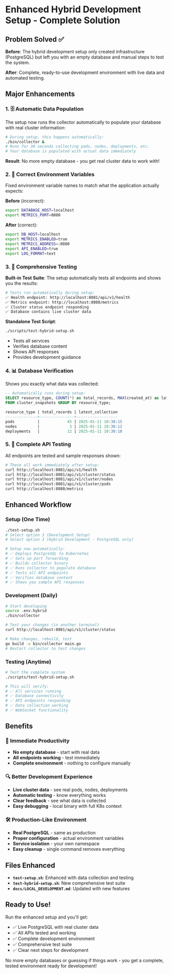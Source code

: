 # Enhanced Hybrid Development Setup - Complete Solution

## Problem Solved ✅

**Before**: The hybrid development setup only created infrastructure (PostgreSQL) but left you with an empty database and manual steps to test the system.

**After**: Complete, ready-to-use development environment with live data and automated testing.

## Major Enhancements

### 1. 🗄️ **Automatic Data Population**
The setup now runs the collector automatically to populate your database with real cluster information:

```bash
# During setup, this happens automatically:
./bin/collector & 
# Runs for 30 seconds collecting pods, nodes, deployments, etc.
# Your database is populated with actual data immediately
```

**Result**: No more empty database - you get real cluster data to work with!

### 2. 🔧 **Correct Environment Variables**
Fixed environment variable names to match what the application actually expects:

**Before** (incorrect):
```bash
export DATABASE_HOST=localhost
export METRICS_PORT=8080
```

**After** (correct):
```bash
export DB_HOST=localhost
export METRICS_ENABLED=true
export METRICS_ADDRESS=:8080
export API_ENABLED=true
export LOG_FORMAT=text
```

### 3. 🧪 **Comprehensive Testing**
**Built-in Test Suite**: The setup automatically tests all endpoints and shows you the results:

```bash
# Tests run automatically during setup:
✅ Health endpoint: http://localhost:8081/api/v1/health
✅ Metrics endpoint: http://localhost:8080/metrics  
✅ Cluster status endpoint responding
✅ Database contains live cluster data
```

**Standalone Test Script**: 
```bash
./scripts/test-hybrid-setup.sh
```
- Tests all services
- Verifies database content
- Shows API responses
- Provides development guidance

### 4. 📊 **Database Verification**
Shows you exactly what data was collected:

```sql
-- Automatically runs during setup:
SELECT resource_type, COUNT(*) as total_records, MAX(created_at) as latest_collection
FROM cluster_snapshots GROUP BY resource_type;

resource_type | total_records | latest_collection
--------------+---------------+------------------
pods          |            45 | 2025-01-11 10:30:15
nodes         |             3 | 2025-01-11 10:30:12
deployments   |            12 | 2025-01-11 10:30:18
```

### 5. 🎯 **Complete API Testing**
All endpoints are tested and sample responses shown:

```bash
# These all work immediately after setup:
curl http://localhost:8081/api/v1/health
curl http://localhost:8081/api/v1/cluster/status  
curl http://localhost:8081/api/v1/cluster/nodes
curl http://localhost:8081/api/v1/cluster/pods
curl http://localhost:8080/metrics
```

## Enhanced Workflow

### Setup (One Time)
```bash
./test-setup.sh
# Select option 3 (Development Setup)
# Select option 3 (Hybrid Development - PostgreSQL only)

# Setup now automatically:
# ✅ Deploys PostgreSQL to Kubernetes
# ✅ Sets up port forwarding  
# ✅ Builds collector binary
# ✅ Runs collector to populate database
# ✅ Tests all API endpoints
# ✅ Verifies database content
# ✅ Shows you sample API responses
```

### Development (Daily)
```bash
# Start developing
source .env.hybrid
./bin/collector

# Test your changes (in another terminal)
curl http://localhost:8081/api/v1/cluster/status

# Make changes, rebuild, test
go build -o bin/collector main.go
# Restart collector to test changes
```

### Testing (Anytime)  
```bash
# Test the complete system
./scripts/test-hybrid-setup.sh

# This will verify:
# ✅ All services running
# ✅ Database connectivity
# ✅ API endpoints responding  
# ✅ Data collection working
# ✅ WebSocket functionality
```

## Benefits

### 🚀 **Immediate Productivity**
- **No empty database** - start with real data
- **All endpoints working** - test immediately
- **Complete environment** - nothing to configure manually

### 🔍 **Better Development Experience**
- **Live cluster data** - see real pods, nodes, deployments
- **Automatic testing** - know everything works
- **Clear feedback** - see what data is collected
- **Easy debugging** - local binary with full K8s context

### 🛠️ **Production-Like Environment**
- **Real PostgreSQL** - same as production
- **Proper configuration** - actual environment variables
- **Service isolation** - your own namespace
- **Easy cleanup** - single command removes everything

## Files Enhanced

- **`test-setup.sh`**: Enhanced with data collection and testing
- **`test-hybrid-setup.sh`**: New comprehensive test suite
- **`docs/LOCAL_DEVELOPMENT.md`**: Updated with new features

## Ready to Use!

Run the enhanced setup and you'll get:
- ✅ Live PostgreSQL with real cluster data
- ✅ All APIs tested and working
- ✅ Complete development environment
- ✅ Comprehensive test suite
- ✅ Clear next steps for development

No more empty databases or guessing if things work - you get a complete, tested environment ready for development!
